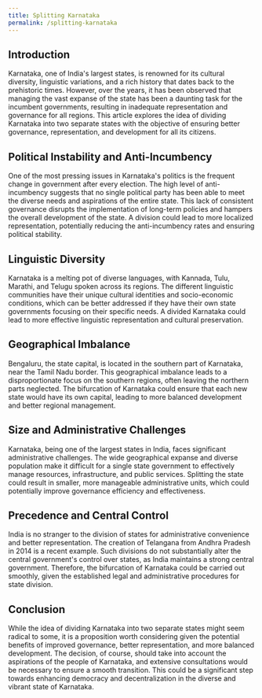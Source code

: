 ```yaml
---
title: Splitting Karnataka
permalink: /splitting-karnataka
---
```



## Introduction

Karnataka, one of India's largest states, is renowned for its cultural diversity, linguistic variations, and a rich history that dates back to the prehistoric times. However, over the years, it has been observed that managing the vast expanse of the state has been a daunting task for the incumbent governments, resulting in inadequate representation and governance for all regions. This article explores the idea of dividing Karnataka into two separate states with the objective of ensuring better governance, representation, and development for all its citizens.

## Political Instability and Anti-Incumbency

One of the most pressing issues in Karnataka's politics is the frequent change in government after every election. The high level of anti-incumbency suggests that no single political party has been able to meet the diverse needs and aspirations of the entire state. This lack of consistent governance disrupts the implementation of long-term policies and hampers the overall development of the state. A division could lead to more localized representation, potentially reducing the anti-incumbency rates and ensuring political stability.

## Linguistic Diversity

Karnataka is a melting pot of diverse languages, with Kannada, Tulu, Marathi, and Telugu spoken across its regions. The different linguistic communities have their unique cultural identities and socio-economic conditions, which can be better addressed if they have their own state governments focusing on their specific needs. A divided Karnataka could lead to more effective linguistic representation and cultural preservation.

## Geographical Imbalance

Bengaluru, the state capital, is located in the southern part of Karnataka, near the Tamil Nadu border. This geographical imbalance leads to a disproportionate focus on the southern regions, often leaving the northern parts neglected. The bifurcation of Karnataka could ensure that each new state would have its own capital, leading to more balanced development and better regional management.

## Size and Administrative Challenges

Karnataka, being one of the largest states in India, faces significant administrative challenges. The wide geographical expanse and diverse population make it difficult for a single state government to effectively manage resources, infrastructure, and public services. Splitting the state could result in smaller, more manageable administrative units, which could potentially improve governance efficiency and effectiveness.

## Precedence and Central Control

India is no stranger to the division of states for administrative convenience and better representation. The creation of Telangana from Andhra Pradesh in 2014 is a recent example. Such divisions do not substantially alter the central government's control over states, as India maintains a strong central government. Therefore, the bifurcation of Karnataka could be carried out smoothly, given the established legal and administrative procedures for state division.

## Conclusion

While the idea of dividing Karnataka into two separate states might seem radical to some, it is a proposition worth considering given the potential benefits of improved governance, better representation, and more balanced development. The decision, of course, should take into account the aspirations of the people of Karnataka, and extensive consultations would be necessary to ensure a smooth transition. This could be a significant step towards enhancing democracy and decentralization in the diverse and vibrant state of Karnataka.